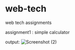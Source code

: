 # web-tech
web tech assignments

assignment1 : simple calculator

output:
![Screenshot (2)](https://github.com/Vaishnavihattikal/web-tech/assets/136800701/30105854-2d5e-479b-afb1-e3bf1f33ab7a)
